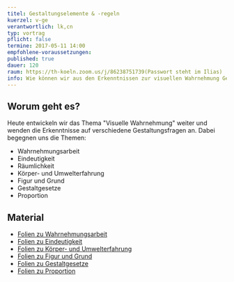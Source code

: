 ```yaml
---
titel: Gestaltungselemente & -regeln
kuerzel: v-ge
verantwortlich: lk,cn
typ: vortrag
pflicht: false
termine: 2017-05-11 14:00
empfohlene-voraussetzungen: 
published: true
dauer: 120
raum: https://th-koeln.zoom.us/j/86238751739(Passwort steht im Ilias)
info: Wie können wir aus den Erkenntnissen zur visuellen Wahrnehmung Gestaltungsregeln ableiten
---
```



## Worum geht es?

Heute entwickeln wir das Thema "Visuelle Wahrnehmung" weiter und wenden die Erkenntnisse auf verschiedene Gestaltungsfragen an. Dabei begegnen uns die Themen:
- Wahrnehmungsarbeit
- Eindeutigkeit
- Räumlichkeit
- Körper- und Umwelterfahrung
- Figur und Grund
- Gestaltgesetze
- Proportion

## Material
- [Folien zu Wahrnehmungsarbeit](../../download/inputs/wahrnehmungsarbeit.pdf)
- [Folien zu Eindeutigkeit](../../download/inputs/eindeutigkeit.pdf)
- [Folien zu Körper- und Umwelterfahrung](../../download/inputs/koerper-und-umwelterfahrung.pdf)
- [Folien zu Figur und Grund](../../download/inputs/figur-und-grund.pdf)
- [Folien zu Gestaltgesetze](../../download/inputs/gestaltgesetze.pdf)
- [Folien zu Proportion](../../download/inputs/proportion.pdf)



